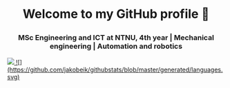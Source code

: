 # <p align="center">Welcome to my GitHub profile 👋</p>

### <p align="center">MSc Engineering and ICT at NTNU, 4th year | Mechanical engineering | Automation and robotics</p>








<a href="https://github.com/jakobeik/githubstats">

<img src="https://github-readme-stats.vercel.app/api?username=JakobEik&show_icons=true&hide_border=true&&count_private=true&include_all_commits=true" />
![](https://github.com/jakobeik/githubstats/blob/master/generated/languages.svg)

</a>


